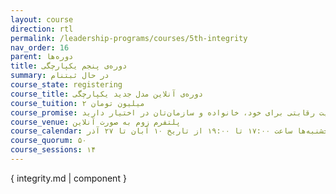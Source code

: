 ```yaml
---
layout: course
direction: rtl
permalink: /leadership-programs/courses/5th-integrity
nav_order: 16
parent: دوره‌ها
title: دوره‌ی پنجم یکپارچگی
summary: در حال ثبتنام
course_state: registering
course_title: دوره‌ی آنلاین مدل جدید یکپارچگی
course_tuition: ۲ میلیون تومان
course_promise: شما این دوره را در حالی ترک خواهید کرد که یک مسیر عملی برای افزایش چشمگیر بهره‌وری، کیفیت زندگی، ایجاد ارزش و مزیت رقابتی برای خود، خانواده و سازمان‌تان در اختیار دارید.
course_venue: پلتفرم زوم به صورت آنلاین
course_calendar: سه‌شنبه‌ها و پنجشنبه‌ها ساعت ۱۷:۰۰ تا ۱۹:۰۰ از تاریخ ۱۰ آبان تا ۲۷ آذر
course_quorum: ۵۰
course_sessions: ۱۴
---
```


{ integrity.md | component }
